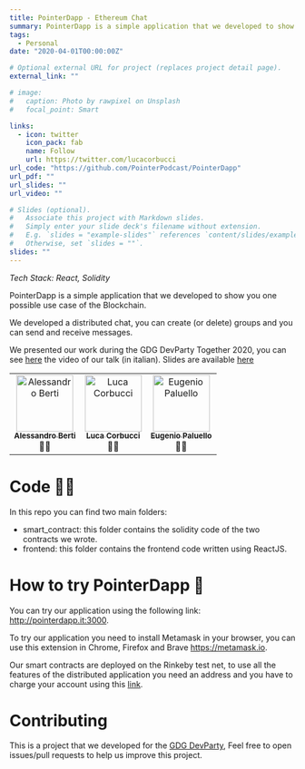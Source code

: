 ```yaml
---
title: PointerDapp - Ethereum Chat
summary: PointerDapp is a simple application that we developed to show you one possible use case of the Blockchain.
tags:
  - Personal
date: "2020-04-01T00:00:00Z"

# Optional external URL for project (replaces project detail page).
external_link: ""

# image:
#   caption: Photo by rawpixel on Unsplash
#   focal_point: Smart

links:
  - icon: twitter
    icon_pack: fab
    name: Follow
    url: https://twitter.com/lucacorbucci
url_code: "https://github.com/PointerPodcast/PointerDapp"
url_pdf: ""
url_slides: ""
url_video: ""

# Slides (optional).
#   Associate this project with Markdown slides.
#   Simply enter your slide deck's filename without extension.
#   E.g. `slides = "example-slides"` references `content/slides/example-slides.md`.
#   Otherwise, set `slides = ""`.
slides: ""
---
```


<em>Tech Stack: React, Solidity</em>

PointerDapp is a simple application that we developed to show you one possible use case of the Blockchain.

We developed a distributed chat, you can create (or delete) groups and you can send and receive messages.

We presented our work during the GDG DevParty Together 2020, you can see [here](https://youtu.be/LyAzDwg5b-Q?t=17975) the video of our talk (in italian). Slides are available [here](https://github.com/PointerPodcast/PointerDapp/blob/master/Slides/GdgDevParty.pdf)

<!-- ALL-CONTRIBUTORS-LIST:START -->
<!-- prettier-ignore-start -->
<!-- markdownlint-disable -->
<table>
  <tr>
    <td align="center"><a href="https:a//github.com/Brotherhood94"><img src="https://avatars1.githubusercontent.com/u/24278256?s=460&u=4d5cd3b6125436e39d1a543c7b1d632960b70f3e&v=4" width="100px;" alt="Alessandro Berti"/><br /><sub><b>Alessandro Berti</b></sub></a><br /><a  title="Developer">👨‍💻</a></td>
    <td align="center"><a href="https://github.com/lucacorbucci"><img src="https://avatars0.githubusercontent.com/u/2198490?s=460&u=e2a9f6ee366490f639d9e9e96fb62e5eee39c69e&v=4" width="100px;" alt="Luca Corbucci"/><br /><sub><b>Luca Corbucci</b></sub></a><br /><a title="Developer">👨‍💻</a></td>
    <td align="center"><a href="https://github.com/eugypalu"><img src="https://avatars2.githubusercontent.com/u/10235567?s=460&u=3b0ab03757c580842375f861d93efc136bd38741&v=4" width="100px;" alt="Eugenio Paluello"/><br /><sub><b>Eugenio Paluello</b></sub></a><br /><a  title="Developer">👨‍💻</a></td>

  </tr>
</table>

<!-- markdownlint-enable -->
<!-- prettier-ignore-end -->

<!-- ALL-CONTRIBUTORS-LIST:END -->

# Code 👩‍💻

In this repo you can find two main folders:

- smart_contract: this folder contains the solidity code of the two contracts we wrote.
- frontend: this folder contains the frontend code written using ReactJS.

# How to try PointerDapp 🚀

You can try our application using the following link: http://pointerdapp.it:3000.

To try our application you need to install Metamask in your browser, you can use this extension in Chrome, Firefox and Brave https://metamask.io.

Our smart contracts are deployed on the Rinkeby test net, to use all the features of the distributed application you need an address and you have to charge your account using this [link](https://faucet.rinkeby.io).

# Contributing

This is a project that we developed for the [GDG DevParty](https://www.gdgdevparty.it), Feel free to open issues/pull requests to help us improve this project.
